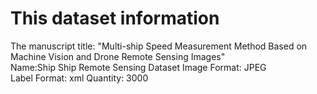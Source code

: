 # This dataset information

The manuscript title: "Multi-ship Speed Measurement Method Based on Machine Vision and Drone Remote Sensing Images"                                                       
Name:Ship Ship Remote Sensing Dataset
Image Format: JPEG                                                                                                                                  
Label Format: xml
Quantity: 3000
